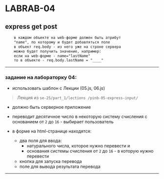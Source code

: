 # LABRAB-04  

## express get post  

```txt
    в каждом объекте на web-форме должен быть атрибут
    "name", по которому и будет добавляться поле
    в объект req.body - из него уже на строне сервера
    можно будет получить значение, например:
    если на web-форме - name="lastName" 
    то в объекте - req.body.lastName = "____"
```

---  

### задание на лабораторку 04:  

- использовать шаблон с Лекции (05.js, 06.js)  

> Лекция из `se-25/part_1/lections
/pinb-05-express-input/`  

- должно быть серверное приложение  
- переводит десятичное число в некоторую систему счисления с основанием от `2` до `16` - выбирает пользователь    
- в форме на html-странице находятся:  

  - два поля для ввода:  
    - натурального числа, которое нужно перевести и  
	- основания системы счисления от `2` до `16` - в которую нужно перевести  
  - кнопка для запуска перевода  
  - поле для вывода результата перевода  

---  
